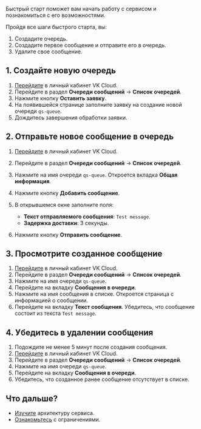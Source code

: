 Быстрый старт поможет вам начать работу с сервисом и познакомиться с его возможностями.

Пройдя все шаги быстрого старта, вы:

1. Создадите очередь.
1. Создадите первое сообщение и отправите его в очередь.
1. Удалите свое сообщение.

## 1. Создайте новую очередь

1. [Перейдите](https://mcs.mail.ru/app/) в личный кабинет VK Cloud.
1. Перейдите в раздел **Очереди сообщений** → **Список очередей**.
1. Нажмите кнопку **Оставить заявку**.
1. На появившейся странице заполните заявку на создание новой очереди `qs-queue`.
1. Дождитесь завершения обработки заявки.

## 2. Отправьте новое сообщение в очередь

1. [Перейдите](https://mcs.mail.ru/app/) в личный кабинет VK Cloud.
1. Перейдите в раздел **Очереди сообщений** → **Список очередей**.
1. Нажмите на имя очереди `qs-queue`. Откроется вкладка **Общая информация**.
1. Нажмите кнопку **Добавить сообщение**.
1. В открывшемся окне заполните поля:

    - **Текст отправляемого сообщения**: `Test message`.
    - **Задержка доставки**: 3 секунды.

1. Нажмите кнопку **Отправить сообщение**.

## 3. Просмотрите созданное сообщение

1. [Перейдите](https://mcs.mail.ru/app/) в личный кабинет VK Cloud.
1. Перейдите в раздел **Очереди сообщений** → **Список очередей**.
1. Нажмите на имя очереди `qs-queue`.
1. Перейдите на вкладку **Сообщения в очереди**.
1. Нажмите на имя сообщения в списке. Откроется страница с информацией о сообщении.
1. Перейдите на вкладку **Текст сообщения**. Убедитесь, что сообщение состоит из текста `Test message`.

## 4. Убедитесь в удалении сообщения

1. Подождите не менее 5 минут после создания сообщения.
1. [Перейдите](https://mcs.mail.ru/app/) в личный кабинет VK Cloud.
1. Перейдите в раздел **Очереди сообщений** → **Список очередей**.
1. Нажмите на имя очереди `qs-queue`.
1. Перейдите на вкладку **Сообщения в очереди**.
1. Убедитесь, что созданное ранее сообщение отсутствует в списке.

## Что дальше?

- [Изучите](../architecture/) архитектуру сервиса.
- [Ознакомьтесь](../limitations/) с ограничениями.
